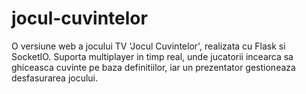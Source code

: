 # jocul-cuvintelor
O versiune web a jocului TV 'Jocul Cuvintelor', realizata cu Flask si SocketIO. Suporta multiplayer in timp real, unde jucatorii incearca sa ghiceasca cuvinte pe baza definitiilor, iar un prezentator gestioneaza desfasurarea jocului.
